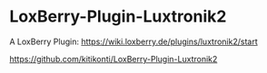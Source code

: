 # LoxBerry-Plugin-Luxtronik2

A LoxBerry Plugin: https://wiki.loxberry.de/plugins/luxtronik2/start

https://github.com/kitikonti/LoxBerry-Plugin-Luxtronik2